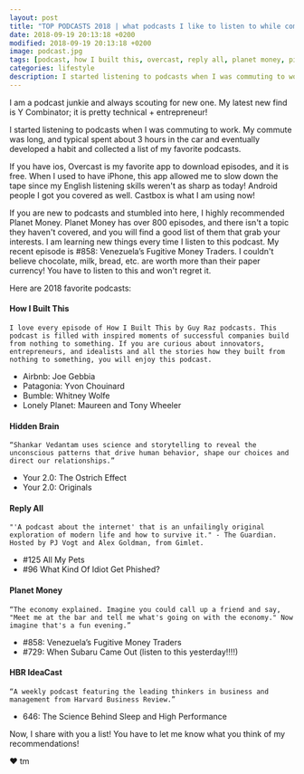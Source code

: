 ```yaml
---
layout: post
title: "TOP PODCASTS 2018 | what podcasts I like to listen to while commuting."
date: 2018-09-19 20:13:18 +0200
modified: 2018-09-19 20:13:18 +0200
image: podcast.jpg
tags: [podcast, how I built this, overcast, reply all, planet money, pick up strength, hidden brain]
categories: lifestyle
description: I started listening to podcasts when I was commuting to work. My commute was long, and typical spent about 3 hours in the car and eventually developed a habit and collected a list of my favorite podcasts.
---
```


I am a podcast junkie and always scouting for new one. My latest new find is Y Combinator; it is pretty technical + entrepreneur! 

I started listening to podcasts when I was commuting to work. My commute was long, and typical spent about 3 hours in the car and eventually developed a habit and collected a list of my favorite podcasts.

If you have ios, Overcast is my favorite app to download episodes, and it is free. When I used to have iPhone, this app allowed me to slow down the tape since my English listening skills weren't as sharp as today! Android people I got you covered as well. Castbox is what I am using now! 

If you are new to podcasts and stumbled into here, I highly recommended Planet Money. Planet Money has over 800 episodes, and there isn't a topic they haven't covered, and you will find a good list of them that grab your interests. I am learning new things every time I listen to this podcast. My recent episode is #858: Venezuela’s Fugitive Money Traders. I couldn't believe chocolate, milk, bread, etc. are worth more than their paper currency! You have to listen to this and won't regret it.

Here are 2018 favorite podcasts:

#### How I Built This 

    I love every episode of How I Built This by Guy Raz podcasts. This podcast is filled with inspired moments of successful companies build from nothing to something. If you are curious about innovators, entrepreneurs, and idealists and all the stories how they built from nothing to something, you will enjoy this podcast.

* Airbnb: Joe Gebbia
* Patagonia: Yvon Chouinard
* Bumble: Whitney Wolfe
* Lonely Planet: Maureen and Tony Wheeler

#### Hidden Brain

    “Shankar Vedantam uses science and storytelling to reveal the unconscious patterns that drive human behavior, shape our choices and direct our relationships.”

* Your 2.0: The Ostrich Effect
* Your 2.0: Originals 

#### Reply All

    "'A podcast about the internet' that is an unfailingly original exploration of modern life and how to survive it." - The Guardian. Hosted by PJ Vogt and Alex Goldman, from Gimlet.

* #125 All My Pets
* #96 What Kind Of Idiot Get Phished?

#### Planet Money

    “The economy explained. Imagine you could call up a friend and say, "Meet me at the bar and tell me what's going on with the economy." Now imagine that's a fun evening.”

* #858: Venezuela’s Fugitive Money Traders
* #729: When Subaru Came Out (listen to this yesterday!!!!)

#### HBR IdeaCast

    “A weekly podcast featuring the leading thinkers in business and management from Harvard Business Review.”

* 646: The Science Behind Sleep and High Performance

Now, I share with you a list! You have to let me know what you think of my recommendations!


❤ tm
